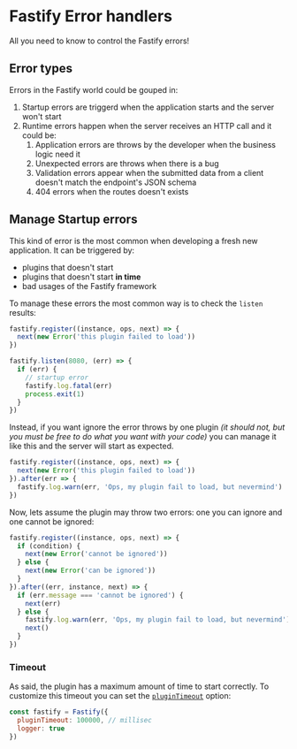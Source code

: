 # Fastify Error handlers

All you need to know to control the Fastify errors!

## Error types

Errors in the Fastify world could be gouped in:

1. Startup errors are triggerd when the application starts and the server won't start
1. Runtime errors happen when the server receives an HTTP call and it could be:
   1. Application errors are throws by the developer when the business logic need it
   1. Unexpected errors are throws when there is a bug
   1. Validation errors appear when the submitted data from a client doesn't match the endpoint's JSON schema
   1. 404 errors when the routes doesn't exists

## Manage Startup errors

This kind of error is the most common when developing a fresh new application.
It can be triggered by:

- plugins that doesn't start
- plugins that doesn't start **in time**
- bad usages of the Fastify framework

To manage these errors the most common way is to check the `listen` results:

```js
fastify.register((instance, ops, next) => {
  next(new Error('this plugin failed to load'))
})

fastify.listen(8080, (err) => {
  if (err) {
    // startup error
    fastify.log.fatal(err)
    process.exit(1)
  }
})
```

Instead, if you want ignore the error throws by one plugin _(it should not, but you must be free to do what you want with your code)_
you can manage it like this and the server will start as expected.

```js
fastify.register((instance, ops, next) => {
  next(new Error('this plugin failed to load'))
}).after(err => {
  fastify.log.warn(err, 'Ops, my plugin fail to load, but nevermind')
})
```

Now, lets assume the plugin may throw two errors: one you can ignore and one cannot be ignored:

```js
fastify.register((instance, ops, next) => {
  if (condition) {
    next(new Error('cannot be ignored'))
  } else {
    next(new Error('can be ignored'))
  }
}).after((err, instance, next) => {
  if (err.message === 'cannot be ignored') {
    next(err)
  } else {
    fastify.log.warn(err, 'Ops, my plugin fail to load, but nevermind')
    next()
  }
})
```

### Timeout

As said, the plugin has a maximum amount of time to start correctly.
To customize this timeout you can set the [`pluginTimeout`](https://www.fastify.io/docs/latest/Server/#plugintimeout) option:

```js
const fastify = Fastify({
  pluginTimeout: 100000, // millisec
  logger: true
})
```
